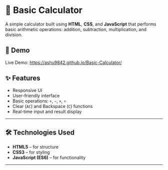 # 🧮 Basic Calculator

A simple calculator built using **HTML**, **CSS**, and **JavaScript** that performs basic arithmetic operations: addition, subtraction, multiplication, and division.

## 🚀 Demo

Live Demo: https://ashu9842.github.io/Basic-Calculator/


## ✨ Features

- Responsive UI
- User-friendly interface
- Basic operations: `+`, `−`, `×`, `÷`
- Clear (`AC`) and Backspace (`C`) functions
- Real-time input and result display

---

## 🛠️ Technologies Used

- **HTML5** – for structure  
- **CSS3** – for styling  
- **JavaScript (ES6)** – for functionality

---



